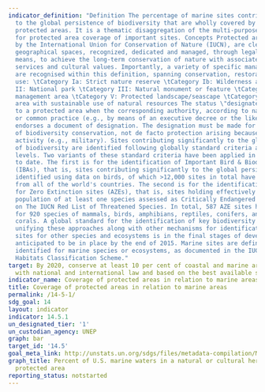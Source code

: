 ```yaml
---
indicator_definition: "Definition The percentage of marine sites contributing significantly
  to the global persistence of biodiversity that are wholly covered by designated
  protected areas. It is a thematic disaggregation of the multi-purpose indicator
  for protected area coverage of important sites. Concepts Protected areas, as defined
  by the International Union for Conservation of Nature (IUCN), are clearly defined
  geographical spaces, recognized, dedicated and managed, through legal or other effective
  means, to achieve the long-term conservation of nature with associated ecosystem
  services and cultural values. Importantly, a variety of specific management objectives
  are recognised within this definition, spanning conservation, restoration, and sustainable
  use: \tCategory Ia: Strict nature reserve \tCategory Ib: Wilderness area \tCategory
  II: National park \tCategory III: Natural monument or feature \tCategory IV: Habitat/species
  management area \tCategory V: Protected landscape/seascape \tCategory VI: Protected
  area with sustainable use of natural resources The status \"designated\" is attributed
  to a protected area when the corresponding authority, according to national legislation
  or common practice (e.g., by means of an executive decree or the like), officially
  endorses a document of designation. The designation must be made for the purpose
  of biodiversity conservation, not de facto protection arising because of some other
  activity (e.g., military). Sites contributing significantly to the global persistence
  of biodiversity are identified following globally standard criteria applied at national
  levels. Two variants of these standard criteria have been applied in all countries
  to date. The first is for the identification of Important Bird & Biodiversity Areas
  (IBAs), that is, sites contributing significantly to the global persistence of biodiversity,
  identified using data on birds, of which >12,000 sites in total have been identified
  from all of the world's countries. The second is for the identification of Alliance
  for Zero Extinction sites (AZEs), that is, sites holding effectively the entire
  population of at least one species assessed as Critically Endangered or Endangered
  on The IUCN Red List of Threatened Species. In total, 587 AZE sites have been identified
  for 920 species of mammals, birds, amphibians, reptiles, conifers, and reef-building
  corals. A global standard for the identification of key biodiversity areas (KBAs)
  unifying these approaches along with other mechanisms for identification of important
  sites for other species and ecosystems is in the final stages of development and
  anticipated to be in place by the end of 2015. Marine sites are defined as those
  identified for marine species or ecosystems, as documented in the IUCN Red List
  Habitats Classification Scheme."
target: By 2020, conserve at least 10 per cent of coastal and marine areas, consistent
  with national and international law and based on the best available scientific information.
indicator_name: Coverage of protected areas in relation to marine areas
title: Coverage of protected areas in relation to marine areas
permalink: /14-5-1/
sdg_goal: 14
layout: indicator
indicator: 14.5.1
un_designated_tier: '1'
un_custodian_agency: UNEP
graph: bar
target_id: '14.5'
goal_meta_link: http://unstats.un.org/sdgs/files/metadata-compilation/Metadata-Goal-14.pdf
graph_title: Percent of U.S. marine waters in a natural or cultural heritage marine
  protected area
reporting_status: notstarted
---
```

